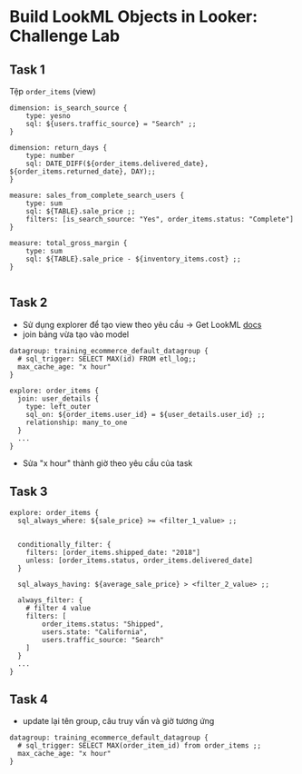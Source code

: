 # Build LookML Objects in Looker: Challenge Lab

## Task 1

Tệp `order_items` (view)

```
dimension: is_search_source {
    type: yesno
    sql: ${users.traffic_source} = "Search" ;;
}

dimension: return_days {
    type: number
    sql: DATE_DIFF(${order_items.delivered_date}, ${order_items.returned_date}, DAY);;
}

measure: sales_from_complete_search_users {
    type: sum
    sql: ${TABLE}.sale_price ;;
    filters: [is_search_source: "Yes", order_items.status: "Complete"]
}

measure: total_gross_margin {
    type: sum
    sql: ${TABLE}.sale_price - ${inventory_items.cost} ;;
}


```

## Task 2

- Sử dụng explorer để tạo view theo yêu cầu -> Get LookML [docs](https://cloud.google.com/looker/docs/creating-ndts)
- join bảng vừa tạo vào model
```
datagroup: training_ecommerce_default_datagroup {
  # sql_trigger: SELECT MAX(id) FROM etl_log;;
  max_cache_age: "x hour"
}

explore: order_items {
  join: user_details {
    type: left_outer
    sql_on: ${order_items.user_id} = ${user_details.user_id} ;;
    relationship: many_to_one
  }
  ...
}
```
- Sửa "x hour" thành giờ theo yêu cầu của task

## Task 3

```
explore: order_items {
  sql_always_where: ${sale_price} >= <filter_1_value> ;;


  conditionally_filter: {
    filters: [order_items.shipped_date: "2018"]
    unless: [order_items.status, order_items.delivered_date]
  }

  sql_always_having: ${average_sale_price} > <filter_2_value> ;;

  always_filter: {
    # filter 4 value
    filters: [
        order_items.status: "Shipped",
        users.state: "California",
        users.traffic_source: "Search"
    ]
  }
  ...
}
```

## Task 4

- update lại tên group, câu truy vấn và giờ tương ứng

```
datagroup: training_ecommerce_default_datagroup {
  # sql_trigger: SELECT MAX(order_item_id) from order_items ;;
  max_cache_age: "x hour"
}
```